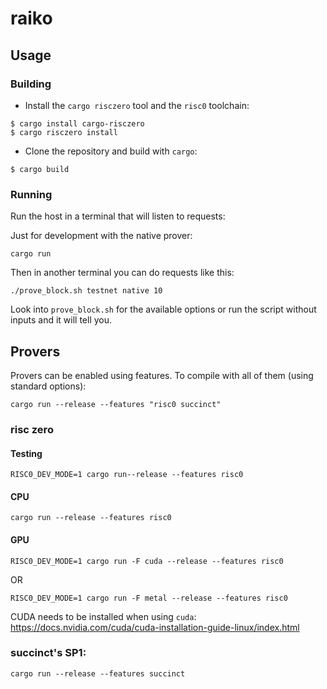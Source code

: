 # raiko

## Usage

### Building

- Install the `cargo risczero` tool and the `risc0` toolchain:

```console
$ cargo install cargo-risczero
$ cargo risczero install
```

- Clone the repository and build with `cargo`:

```console
$ cargo build
```

### Running

Run the host in a terminal that will listen to requests:

Just for development with the native prover:
```
cargo run
```

Then in another terminal you can do requests like this:

```
./prove_block.sh testnet native 10
```

Look into `prove_block.sh` for the available options or run the script without inputs and it will tell you.

## Provers

Provers can be enabled using features. To compile with all of them (using standard options):

```
cargo run --release --features "risc0 succinct"
```

### risc zero
#### Testing
```
RISC0_DEV_MODE=1 cargo run--release --features risc0
```

#### CPU
```
cargo run --release --features risc0
```

#### GPU

```
RISC0_DEV_MODE=1 cargo run -F cuda --release --features risc0
```
OR
```
RISC0_DEV_MODE=1 cargo run -F metal --release --features risc0
```

CUDA needs to be installed when using `cuda`: https://docs.nvidia.com/cuda/cuda-installation-guide-linux/index.html

### succinct's SP1:
```
cargo run --release --features succinct
```